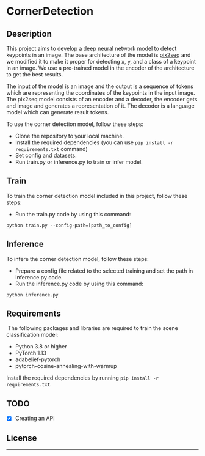# CornerDetection
## Description
This project aims to develop a deep neural network model to detect keypoints in an image. The base architecture of the model is [pix2seq](https://arxiv.org/abs/2109.10852) and we modified it to make it proper for detecting x, y, and a class of a keypoint in an image. We use a pre-trained model in the encoder of the architecture to get the best results.

The input of the model is an image and the output is a sequence of tokens which are representing the coordinates of the keypoints in the input image. The pix2seq model consists of an encoder and a decoder, the encoder gets and image and generates a representation of it. The decoder is a language model which can generate result tokens.


To use the corner detection model, follow these steps:
* Clone the repository to your local machine.
* Install the required dependencies (you can use `pip install -r requirements.txt` command)
* Set config and datasets.
* Run train.py or inference.py to train or infer model.


## Train
To train the corner detection model included in this project, follow these steps:

* Run the train.py code by using this command:
```
python train.py --config-path=[path_to_config]
```

## Inference
To infere the corner detection model, follow these steps:

* Prepare a config file related to the selected training and set the path in inference.py code.
* Run the inference.py code by using this command:
```
python inference.py 
```

## Requirements
​ The following packages and libraries are required to train the scene classification model:
* Python 3.8 or higher
* PyTorch 1.13
* adabelief-pytorch
* pytorch-cosine-annealing-with-warmup

Install the required dependencies by running `pip install -r requirements.txt`.

## TODO
- [X] Creating an API

## License

---

